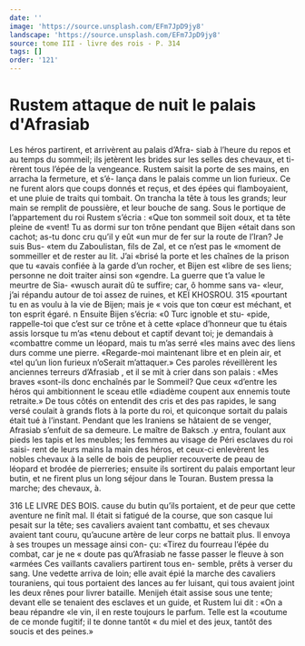 ```yaml
---
date: ''
image: 'https://source.unsplash.com/EFm7JpD9jy8'
landscape: 'https://source.unsplash.com/EFm7JpD9jy8'
source: tome III - livre des rois - P. 314
tags: []
order: '121'
---
```


# Rustem attaque de nuit le palais d'Afrasiab

Les héros partirent, et arrivèrent au palais d’Afra-
siab à l’heure du repos et au temps du sommeil; ils
jetèrent les brides sur les selles des chevaux, et ti- rèrent tous l’épée de la vengeance. Rustem saisit la
porte de ses mains, en arracha la fermeture, et s’é- lança dans le palais comme un lion furieux. Ce ne furent alors que coups donnés et reçus, et des épées
qui flamboyaient, et une pluie de traits qui tombait. On trancha la tête à tous les grands; leur main se
remplit de poussière, et leur bouche de sang. Sous le portique de l’appartement du roi Rustem s’écria :
«Que ton sommeil soit doux, et ta tête pleine de «vent! Tu as dormi sur ton trône pendant que Bijen «était dans son cachot; as-tu donc cru qu’il y eût
«un mur de fer sur la route de l’Iran? Je suis Bus- «tem du Zaboulistan, fils de Zal, et ce n’est pas le «moment de sommeiller et de rester au lit. J’ai «brisé la porte et les chaînes de la prison que tu «avais confiée à la garde d’un rocher, et Bijen est
«libre de ses liens; personne ne doit traiter ainsi son «gendre. La guerre que t’a value le meurtre de Sia- «wusch aurait dû te suffire; car, ô homme sans va- «leur, j’ai répandu autour de toi assez de ruines, et
KEÏ KHOSROU. 315 «pourtant tu en as voulu à la vie de Bijen; mais je
« vois que ton cœur est méchant, et ton esprit égaré. n Ensuite Bijen s’écria: «0 Turc ignoble et stu- «pide, rappelle-toi que c’est sur ce trône et à cette
«place d’honneur que tu étais assis lorsque tu m’as
«tenu debout et captif devant toi; je demandais à «combattre comme un léopard, mais tu m’as serré
«les mains avec des liens durs comme une pierre.
«Regarde-moi maintenant libre et en plein air, et «tel qu’un lion furieux n’oSerait m’attaquer.» Ces
paroles réveillèrent les anciennes terreurs d’Afrasiab ,
et il se mit à crier dans son palais : «Mes braves «sont-ils donc enchaînés par le Sommeil? Que ceux «d’entre les héros qui ambitionnent le sceau etlle «diadème coupent aux ennemis toute retraite.» De tous côtés on entendit des cris et des pas rapides, le sang versé coulait à grands flots à la porte du roi, et quiconque sortait du palais était tué à l’instant.
Pendant que les Iraniens se hâtaient de se venger, Afrasiab s’enfuit de sa demeure. Le maître de Baksch
.y entra, foulant aux pieds les tapis et les meubles; les femmes au visage de Péri esclaves du roi saisi- rent de leurs mains la main des héros, et ceux-ci enlevèrent les nobles chevaux à la selle de bois de peuplier recouverte de peau de léopard et brodée de pierreries; ensuite ils sortirent du palais emportant leur butin, et ne firent plus un long séjour dans le Touran. Bustem pressa la marche; des chevaux, à.

316 LE LIVRE DES BOIS.
cause du butin qu’ils portaient, et de peur que cette aventure ne finît mal. Il était si fatigué de la course,
que son casque lui pesait sur la tête; ses cavaliers avaient tant combattu, et ses chevaux avaient tant couru, qu’aucune artère de leur corps ne battait
plus. Il envoya à ses troupes un message ainsi con- çu: «Tirez du fourreau l’épée du combat, car je ne
« doute pas qu’Afrasiab ne fasse passer le fleuve à son «armées Ces vaillants cavaliers partirent tous en- semble, prêts à verser du sang.
Une vedette arriva de loin; elle avait épié la marche des cavaliers touraniens, qui tous portaient des lances au fer luisant, qui tous avaient joint les deux rênes pour livrer bataille. Menijeh était assise sous une tente; devant elle se tenaient des esclaves et un guide, et Rustem lui dit : «On a beau répandre
«le vin, il en reste toujours le parfum. Telle est la «coutume de ce monde fugitif; il te donne tantôt
« du miel et des jeux, tantôt des soucis et des peines.»
